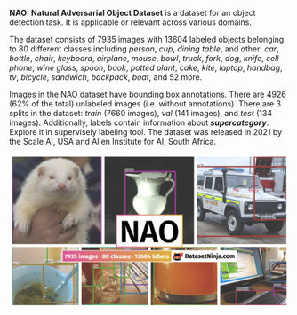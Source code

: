**NAO: Natural Adversarial Object Dataset** is a dataset for an object detection task. It is applicable or relevant across various domains. 

The dataset consists of 7935 images with 13604 labeled objects belonging to 80 different classes including *person*, *cup*, *dining table*, and other: *car*, *bottle*, *chair*, *keyboard*, *airplane*, *mouse*, *bowl*, *truck*, *fork*, *dog*, *knife*, *cell phone*, *wine glass*, *spoon*, *book*, *potted plant*, *cake*, *kite*, *laptop*, *handbag*, *tv*, *bicycle*, *sandwich*, *backpack*, *boat*, and 52 more.

Images in the NAO dataset have bounding box annotations. There are 4926 (62% of the total) unlabeled images (i.e. without annotations). There are 3 splits in the dataset: *train* (7660 images), *val* (141 images), and *test* (134 images). Additionally, labels contain information about ***supercategory***. Explore it in supervisely labeling tool. The dataset was released in 2021 by the Scale AI, USA and Allen Institute for AI, South Africa.

<img src="https://github.com/dataset-ninja/nao/raw/main/visualizations/poster.png">
